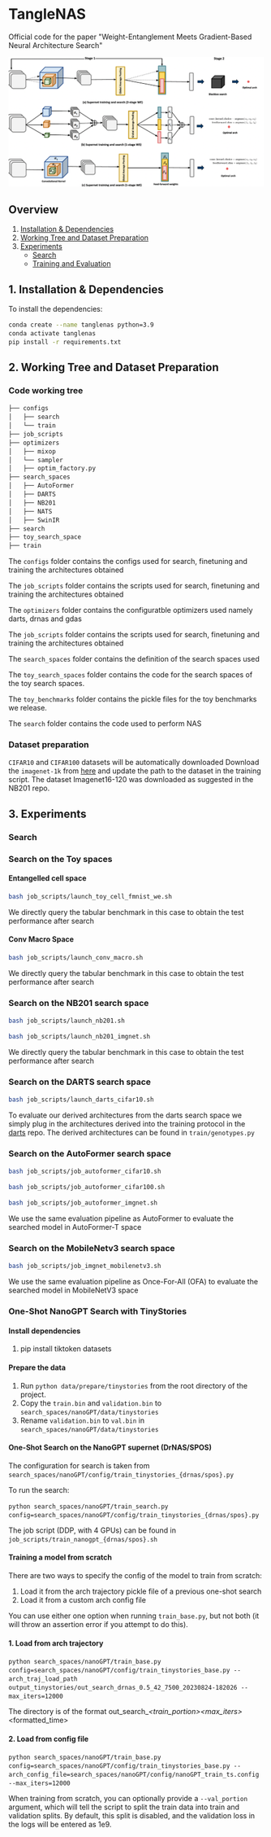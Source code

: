 # TangleNAS
Official code for the paper "Weight-Entanglement Meets Gradient-Based Neural Architecture Search"

![title](figures/overview.png)
## Overview
1. [Installation & Dependencies](#Dependencies)
2. [Working Tree and Dataset Preparation](#dataset)
3. [Experiments](#experiments)
    - [Search](#search)
    - [Training and Evaluation](#train)


## 1. Installation & Dependencies<a name="Dependencies"></a>


To install the dependencies:
```bash
conda create --name tanglenas python=3.9
conda activate tanglenas
pip install -r requirements.txt
```

## 2. Working Tree and Dataset Preparation <a name="dataset"></a>
### Code working tree
```bash
├── configs
│   ├── search
│   └── train
├── job_scripts
├── optimizers
│   ├── mixop
│   └── sampler
│   ├── optim_factory.py
├── search_spaces
│   ├── AutoFormer
│   ├── DARTS
│   ├── NB201
│   ├── NATS
│   ├── SwinIR
├── search
├── toy_search_space
├── train
```

The ```configs``` folder contains the configs used for search, finetuning and training the architectures obtained

The ```job_scripts``` folder contains the scripts used for search, finetuning and training the architectures obtained

The ```optimizers``` folder contains the configuratble optimizers used namely darts, drnas and gdas

The ```job_scripts``` folder contains the scripts used for search, finetuning and training the architectures obtained

The ```search_spaces``` folder contains the definition of the search spaces used

The ```toy_search_spaces``` folder contains the code for the search spaces of the toy search spaces.

The ```toy_benchmarks``` folder contains the pickle files for the toy benchmarks we release.

The ```search``` folder contains the code used to perform NAS




### Dataset preparation

```CIFAR10``` and ```CIFAR100``` datasets will be automatically downloaded
Download the ```imagenet-1k``` from [here](https://www.image-net.org/download.php) and update the path to the dataset in the training script. The dataset Imagenet16-120 was downloaded as suggested in the NB201 repo. 

## 3. Experiments <a name="experiments"></a>

### Search  <a name="search"></a>

### Search on the Toy spaces

#### Entangelled cell space

```bash
bash job_scripts/launch_toy_cell_fmnist_we.sh
```
We directly query the tabular benchmark in this case to obtain the test performance after search 
#### Conv Macro Space

```bash
bash job_scripts/launch_conv_macro.sh
```
We directly query the tabular benchmark in this case to obtain the test performance after search 
### Search on the NB201 search space
```bash
bash job_scripts/launch_nb201.sh
```

```bash 
bash job_scripts/launch_nb201_imgnet.sh
```
We directly query the tabular benchmark in this case to obtain the test performance after search 

### Search on the DARTS search space

```bash
bash job_scripts/launch_darts_cifar10.sh
```

To evaluate our derived architectures from the darts search space we simply plug in the architectures derived into the training protocol in the [darts](https://github.com/quark0/darts/) repo. The derived architectures can be found in ```train/genotypes.py```

### Search on the AutoFormer search space
```bash
bash job_scripts/job_autoformer_cifar10.sh
```
```bash
bash job_scripts/job_autoformer_cifar100.sh
```
```bash
bash job_scripts/job_autoformer_imgnet.sh

```

We use the same evaluation pipeline as AutoFormer to evaluate the searched model in AutoFormer-T space
### Search on the MobileNetv3 search space
```bash
bash job_scripts/job_imgnet_mobilenetv3.sh
```
We use the same evaluation pipeline as Once-For-All (OFA) to evaluate the searched model in MobileNetV3 space
### One-Shot NanoGPT Search with TinyStories

#### Install dependencies
1. pip install tiktoken datasets

#### Prepare the data
1. Run `python data/prepare/tinystories` from the root directory of the project.
2. Copy the `train.bin` and `validation.bin` to `search_spaces/nanoGPT/data/tinystories`
3. Rename `validation.bin` to `val.bin` in `search_spaces/nanoGPT/data/tinystories`

#### One-Shot Search on the NanoGPT supernet (DrNAS/SPOS)

The configuration for search is taken from `search_spaces/nanoGPT/config/train_tinystories_{drnas/spos}.py`

To run the search:

```python search_spaces/nanoGPT/train_search.py config=search_spaces/nanoGPT/config/train_tinystories_{drnas/spos}.py```

The job script (DDP, with 4 GPUs) can be found in `job_scripts/train_nanogpt_{drnas/spos}.sh`


#### Training a model from scratch

There are two ways to specify the config of the model to train from scratch:
1. Load it from the arch trajectory pickle file of a previous one-shot search
2. Load it from a custom arch config file

You can use either one option when running `train_base.py`, but not both (it will throw an assertion error if you attempt to do this).

#### 1. Load from arch trajectory
`python search_spaces/nanoGPT/train_base.py config=search_spaces/nanoGPT/config/train_tinystories_base.py --arch_traj_load_path output_tinystories/out_search_drnas_0.5_42_7500_20230824-182026 --max_iters=12000`

The directory is of the format out_search_<optimizer>_<train_portion>_<seed>_<max_iters>_<formatted_time>

#### 2. Load from config file
`python search_spaces/nanoGPT/train_base.py config=search_spaces/nanoGPT/config/train_tinystories_base.py --arch_config_file=search_spaces/nanoGPT/config/nanoGPT_train_ts.config --max_iters=12000`

When training from scratch, you can optionally provide a `--val_portion` argument, which will tell the script to split the train data into train and validation splits. By default, this split is disabled, and the validation loss in the logs will be entered as 1e9.





